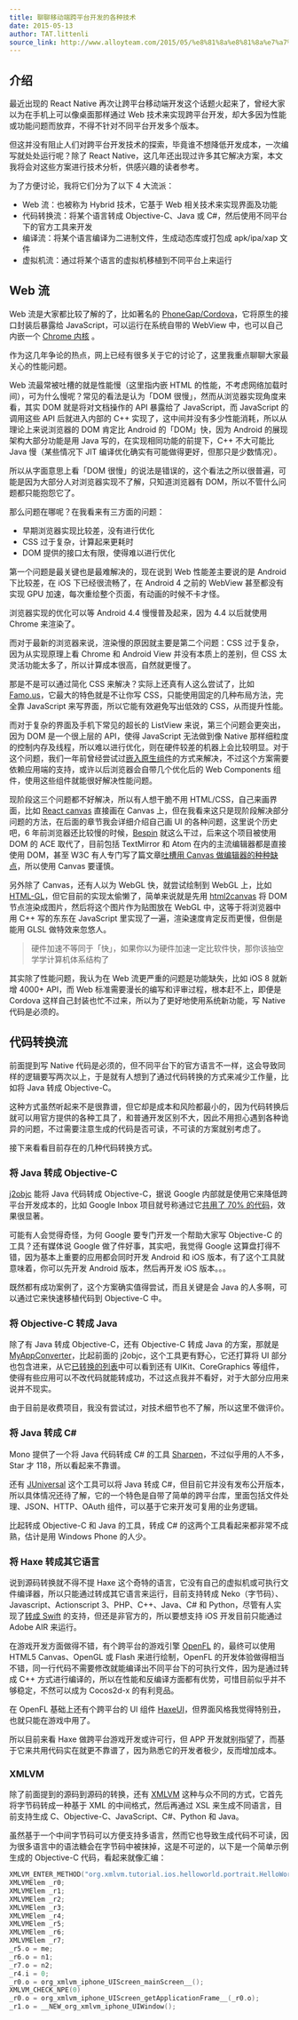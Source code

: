 ```yaml
---
title: 聊聊移动端跨平台开发的各种技术
date: 2015-05-13
author: TAT.littenli
source_link: http://www.alloyteam.com/2015/05/%e8%81%8a%e8%81%8a%e7%a7%bb%e5%8a%a8%e7%ab%af%e8%b7%a8%e5%b9%b3%e5%8f%b0%e5%bc%80%e5%8f%91%e7%9a%84%e5%90%84%e7%a7%8d%e6%8a%80%e6%9c%af/
---
```


<!-- {% raw %} - for jekyll -->

## 介绍

最近出现的 React Native 再次让跨平台移动端开发这个话题火起来了，曾经大家以为在手机上可以像桌面那样通过 Web 技术来实现跨平台开发，却大多因为性能或功能问题而放弃，不得不针对不同平台开发多个版本。

但这并没有阻止人们对跨平台开发技术的探索，毕竟谁不想降低开发成本，一次编写就处处运行呢？除了 React Native，这几年还出现过许多其它解决方案，本文我将会对这些方案进行技术分析，供感兴趣的读者参考。

为了方便讨论，我将它们分为了以下 4 大流派：

-   Web 流：也被称为 Hybrid 技术，它基于 Web 相关技术来实现界面及功能
-   代码转换流：将某个语言转成 Objective-C、Java 或 C#，然后使用不同平台下的官方工具来开发
-   编译流：将某个语言编译为二进制文件，生成动态库或打包成 apk/ipa/xap 文件
-   虚拟机流：通过将某个语言的虚拟机移植到不同平台上来运行

## Web 流

Web 流是大家都比较了解的了，比如著名的 [PhoneGap/Cordova](http://phonegap.com/)，它将原生的接口封装后暴露给 JavaScript，可以运行在系统自带的 WebView 中，也可以自己内嵌一个 [Chrome 内核](https://crosswalk-project.org/) 。

作为这几年争论的热点，网上已经有很多关于它的讨论了，这里我重点聊聊大家最关心的性能问题。

Web 流最常被吐槽的就是性能慢（这里指内嵌 HTML 的性能，不考虑网络加载时间），可为什么慢呢？常见的看法是认为「DOM 很慢」，然而从浏览器实现角度来看，其实 DOM 就是将对文档操作的 API 暴露给了 JavaScript，而 JavaScript 的调用这些 API 后就进入内部的 C++ 实现了，这中间并没有多少性能消耗，所以从理论上来说浏览器的 DOM 肯定比 Android 的「DOM」快，因为 Android 的展现架构大部分功能是用 Java 写的，在实现相同功能的前提下，C++ 不大可能比 Java 慢（某些情况下 JIT 编译优化确实有可能做得更好，但那只是少数情况）。

所以从字面意思上看「DOM 很慢」的说法是错误的，这个看法之所以很普遍，可能是因为大部分人对浏览器实现不了解，只知道浏览器有 DOM，所以不管什么问题都只能抱怨它了。

那么问题在哪呢？在我看来有三方面的问题：

-   早期浏览器实现比较差，没有进行优化
-   CSS 过于复杂，计算起来更耗时
-   DOM 提供的接口太有限，使得难以进行优化

第一个问题是最关键也是最难解决的，现在说到 Web 性能差主要说的是 Android 下比较差，在 iOS 下已经很流畅了，在 Android 4 之前的 WebView 甚至都没有实现 GPU 加速，每次重绘整个页面，有动画的时候不卡才怪。

浏览器实现的优化可以等 Android 4.4 慢慢普及起来，因为 4.4 以后就使用 Chrome 来渲染了。

而对于最新的浏览器来说，渲染慢的原因就主要是第二个问题：CSS 过于复杂，因为从实现原理上看 Chrome 和 Android View 并没有本质上的差别，但 CSS 太灵活功能太多了，所以计算成本很高，自然就更慢了。

那是不是可以通过简化 CSS 来解决？实际上还真有人这么尝试了，比如 [Famo.us](http://famo.us/)，它最大的特色就是不让你写 CSS，只能使用固定的几种布局方法，完全靠 JavaScript 来写界面，所以它能有效避免写出低效的 CSS，从而提升性能。

而对于复杂的界面及手机下常见的超长的 ListView 来说，第三个问题会更突出，因为 DOM 是一个很上层的 API，使得 JavaScript 无法做到像 Native 那样细粒度的控制内存及线程，所以难以进行优化，则在硬件较差的机器上会比较明显。对于这个问题，我们一年前曾经尝试过[嵌入原生组件](http://fex.baidu.com/blog/2014/05/light-component/)的方式来解决，不过这个方案需要依赖应用端的支持，或许以后浏览器会自带几个优化后的 Web Components 组件，使用这些组件就能很好解决性能问题。

现阶段这三个问题都不好解决，所以有人想干脆不用 HTML/CSS，自己来画界面，比如 [React canvas](https://github.com/Flipboard/react-canvas) 直接画在 Canvas 上，但在我看来这只是现阶段解决部分问题的方法，在后面的章节我会详细介绍自己画 UI 的各种问题，这里说个历史吧，6 年前浏览器还比较慢的时候，[Bespin](http://www.wikiwand.com/en/Mozilla_Skywriter) 就这么干过，后来这个项目被使用 DOM 的 ACE 取代了，目前包括 TextMirror 和 Atom 在内的主流编辑器都是直接使用 DOM，甚至 W3C 有人专门写了篇文章[吐槽用 Canvas 做编辑器的种种缺点](http://www.w3.org/wiki/No_edit_change_proposal_for_canvas_text_editing)，所以使用 Canvas 要谨慎。

另外除了 Canvas，还有人以为 WebGL 快，就尝试绘制到 WebGL 上，比如 [HTML-GL](https://github.com/PixelsCommander/HTML-GL)，但它目前的实现太偷懒了，简单来说就是先用 [html2canvas](http://html2canvas.hertzen.com/) 将 DOM 节点渲染成图片，然后将这个图片作为贴图放在 WebGL 中，这等于将浏览器中用 C++ 写的东东在 JavaScript 里实现了一遍，渲染速度肯定反而更慢，但倒是能用 GLSL 做特效来忽悠人。

> 硬件加速不等同于「快」，如果你以为硬件加速一定比软件快，那你该抽空学学计算机体系结构了

其实除了性能问题，我认为在 Web 流更严重的问题是功能缺失，比如 iOS 8 就新增 4000+ API，而 Web 标准需要漫长的编写和评审过程，根本赶不上，即便是 Cordova 这样自己封装也忙不过来，所以为了更好地使用系统新功能，写 Native 代码是必须的。

## 代码转换流

前面提到写 Native 代码是必须的，但不同平台下的官方语言不一样，这会导致同样的逻辑要写两次以上，于是就有人想到了通过代码转换的方式来减少工作量，比如将 Java 转成 Objective-C。

这种方式虽然听起来不是很靠谱，但它却是成本和风险都最小的，因为代码转换后就可以用官方提供的各种工具了，和普通开发区别不大，因此不用担心遇到各种诡异的问题，不过需要注意生成的代码是否可读，不可读的方案就别考虑了。

接下来看看目前存在的几种代码转换方式。

### 将 Java 转成 Objective-C

[j2objc](http://j2objc.org/) 能将 Java 代码转成 Objective-C，据说 Google 内部就是使用它来降低跨平台开发成本的，比如 Google Inbox 项目就号称通过它[共用了 70% 的代码](http://arstechnica.com/information-technology/2014/11/how-google-inbox-shares-70-of-its-code-across-android-ios-and-the-web/)，效果很显著。

可能有人会觉得奇怪，为何 Google 要专门开发一个帮助大家写 Objective-C 的工具？还有媒体说 Google 做了件好事，其实吧，我觉得 Google 这算盘打得不错，因为基本上重要的应用都会同时开发 Android 和 iOS 版本，有了这个工具就意味着，你可以先开发 Android 版本，然后再开发 iOS 版本。。。

既然都有成功案例了，这个方案确实值得尝试，而且关键是会 Java 的人多啊，可以通过它来快速移植代码到 Objective-C 中。

### 将 Objective-C 转成 Java

除了有 Java 转成 Objective-C，还有 Objective-C 转成 Java 的方案，那就是 [MyAppConverter](https://www.myappconverter.com/)，比起前面的 j2objc，这个工具更有野心，它还打算将 UI 部分也包含进来，从它[已转换的列表](https://www.myappconverter.com/coverage)中可以看到还有 UIKit、CoreGraphics 等组件，使得有些应用可以不改代码就能转成功，不过这点我并不看好，对于大部分应用来说并不现实。

由于目前是收费项目，我没有尝试过，对技术细节也不了解，所以这里不做评价。

### 将 Java 转成 C#

Mono 提供了一个将 Java 代码转成 C# 的工具 [Sharpen](https://github.com/mono/sharpen)，不过似乎用的人不多，Star 才 118，所以看起来不靠谱。

还有 [JUniversal](http://juniversal.org/) 这个工具可以将 Java 转成 C#，但目前它并没有发布公开版本，所以具体情况还待了解，它的一个特色是自带了简单的跨平台库，里面包括文件处理、JSON、HTTP、OAuth 组件，可以基于它来开发可复用的业务逻辑。

比起转成 Objective-C 和 Java 的工具，转成 C# 的这两个工具看起来都非常不成熟，估计是用 Windows Phone 的人少。

### 将 Haxe 转成其它语言

说到源码转换就不得不提 Haxe 这个奇特的语言，它没有自己的虚拟机或可执行文件编译器，所以只能通过转成其它语言来运行，目前支持转成 Neko（字节码）、Javascript、Actionscript 3、PHP、C++、Java、C# 和 Python，尽管有人实现了[转成 Swift](https://github.com/ralcr/swift-target) 的支持，但还是非官方的，所以要想支持 iOS 开发目前只能通过 Adobe AIR 来运行。

在游戏开发方面做得不错，有个跨平台的游戏引擎 [OpenFL](http://www.openfl.org/) 的，最终可以使用 HTML5 Canvas、OpenGL 或 Flash 来进行绘制，OpenFL 的开发体验做得相当不错，同一行代码不需要修改就能编译出不同平台下的可执行文件，因为是通过转成 C++ 方式进行编译的，所以在性能和反编译方面都有优势，可惜目前似乎并不够稳定，不然可以成为 Cocos2d-x 的有利竞品。

在 OpenFL 基础上还有个跨平台的 UI 组件 [HaxeUI](http://haxeui.org/)，但界面风格我觉得特别丑，也就只能在游戏中用了。

所以目前来看 Haxe 做跨平台游戏开发或许可行，但 APP 开发就别指望了，而基于它来共用代码实在就更不靠谱了，因为熟悉它的开发者极少，反而增加成本。

### XMLVM

除了前面提到的源码到源码的转换，还有 [XMLVM](http://xmlvm.org/overview/) 这种与众不同的方式，它首先将字节码转成一种基于 XML 的中间格式，然后再通过 XSL 来生成不同语言，目前支持生成 C、Objective-C、JavaScript、C#、Python 和 Java。

虽然基于一个中间字节码可以方便支持多语言，然而它也导致生成代码不可读，因为很多语言中的语法糖会在字节码中被抹掉，这是不可逆的，以下是一个简单示例生成的 Objective-C 代码，看起来就像汇编：

```c
XMLVM_ENTER_METHOD("org.xmlvm.tutorial.ios.helloworld.portrait.HelloWorld", "didFinishLaunchingWithOptions", "?")
XMLVMElem _r0;
XMLVMElem _r1;
XMLVMElem _r2;
XMLVMElem _r3;
XMLVMElem _r4;
XMLVMElem _r5;
XMLVMElem _r6;
XMLVMElem _r7;
_r5.o = me;
_r6.o = n1;
_r7.o = n2;
_r4.i = 0;
_r0.o = org_xmlvm_iphone_UIScreen_mainScreen__();
XMLVM_CHECK_NPE(0)
_r0.o = org_xmlvm_iphone_UIScreen_getApplicationFrame__(_r0.o);
_r1.o = __NEW_org_xmlvm_iphone_UIWindow();
```


<!-- {% endraw %} - for jekyll -->